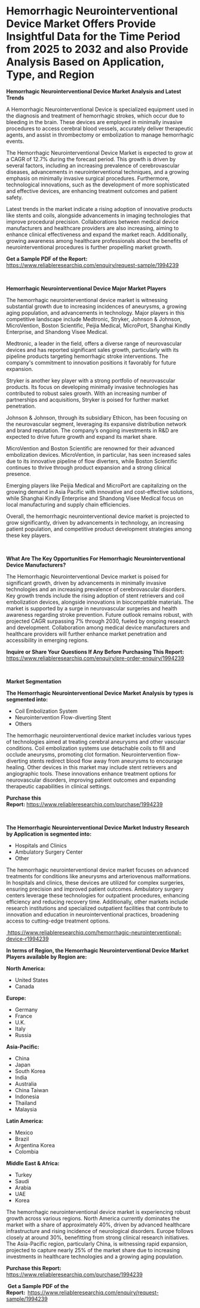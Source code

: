 <p><h1>Hemorrhagic Neurointerventional Device Market Offers Provide Insightful Data for the Time Period from 2025 to 2032 and also Provide Analysis Based on Application, Type, and Region</h1></p><p><strong>Hemorrhagic Neurointerventional Device Market Analysis and Latest Trends</strong></p>
<p><p>A Hemorrhagic Neurointerventional Device is specialized equipment used in the diagnosis and treatment of hemorrhagic strokes, which occur due to bleeding in the brain. These devices are employed in minimally invasive procedures to access cerebral blood vessels, accurately deliver therapeutic agents, and assist in thrombectomy or embolization to manage hemorrhagic events.</p><p>The Hemorrhagic Neurointerventional Device Market is expected to grow at a CAGR of 12.7% during the forecast period. This growth is driven by several factors, including an increasing prevalence of cerebrovascular diseases, advancements in neurointerventional techniques, and a growing emphasis on minimally invasive surgical procedures. Furthermore, technological innovations, such as the development of more sophisticated and effective devices, are enhancing treatment outcomes and patient safety.</p><p>Latest trends in the market indicate a rising adoption of innovative products like stents and coils, alongside advancements in imaging technologies that improve procedural precision. Collaborations between medical device manufacturers and healthcare providers are also increasing, aiming to enhance clinical effectiveness and expand the market reach. Additionally, growing awareness among healthcare professionals about the benefits of neurointerventional procedures is further propelling market growth.</p></p>
<p><strong>Get a Sample PDF of the Report:&nbsp;</strong> <a href="https://www.reliableresearchiq.com/enquiry/request-sample/1994239?utm_campaign=1876&utm_medium=2&utm_source=Github&utm_content=ia&utm_term=16042025&utm_id=hemorrhagic-neurointerventional-device">https://www.reliableresearchiq.com/enquiry/request-sample/1994239</a></p>
<p>&nbsp;</p>
<p><strong>Hemorrhagic Neurointerventional Device Major Market Players</strong></p>
<p><p>The hemorrhagic neurointerventional device market is witnessing substantial growth due to increasing incidences of aneurysms, a growing aging population, and advancements in technology. Major players in this competitive landscape include Medtronic, Stryker, Johnson & Johnson, MicroVention, Boston Scientific, Peijia Medical, MicroPort, Shanghai Kindly Enterprise, and Shandong Visee Medical.</p><p>Medtronic, a leader in the field, offers a diverse range of neurovascular devices and has reported significant sales growth, particularly with its pipeline products targeting hemorrhagic stroke interventions. The company's commitment to innovation positions it favorably for future expansion.</p><p>Stryker is another key player with a strong portfolio of neurovascular products. Its focus on developing minimally invasive technologies has contributed to robust sales growth. With an increasing number of partnerships and acquisitions, Stryker is poised for further market penetration.</p><p>Johnson & Johnson, through its subsidiary Ethicon, has been focusing on the neurovascular segment, leveraging its expansive distribution network and brand reputation. The company’s ongoing investments in R&D are expected to drive future growth and expand its market share.</p><p>MicroVention and Boston Scientific are renowned for their advanced embolization devices. MicroVention, in particular, has seen increased sales due to its innovative pipeline of flow diverters, while Boston Scientific continues to thrive through product expansion and a strong clinical presence.</p><p>Emerging players like Peijia Medical and MicroPort are capitalizing on the growing demand in Asia Pacific with innovative and cost-effective solutions, while Shanghai Kindly Enterprise and Shandong Visee Medical focus on local manufacturing and supply chain efficiencies.</p><p>Overall, the hemorrhagic neurointerventional device market is projected to grow significantly, driven by advancements in technology, an increasing patient population, and competitive product development strategies among these key players.</p></p>
<p>&nbsp;</p>
<p><strong>What Are The Key Opportunities For Hemorrhagic Neurointerventional Device Manufacturers?</strong></p>
<p><p>The Hemorrhagic Neurointerventional Device market is poised for significant growth, driven by advancements in minimally invasive technologies and an increasing prevalence of cerebrovascular disorders. Key growth trends include the rising adoption of stent retrievers and coil embolization devices, alongside innovations in biocompatible materials. The market is supported by a surge in neurovascular surgeries and health awareness regarding stroke prevention. Future outlook remains robust, with projected CAGR surpassing 7% through 2030, fueled by ongoing research and development. Collaboration among medical device manufacturers and healthcare providers will further enhance market penetration and accessibility in emerging regions.</p></p>
<p><strong>Inquire or Share Your Questions If Any Before Purchasing This Report:</strong> <a href="https://www.reliableresearchiq.com/enquiry/pre-order-enquiry/1994239?utm_campaign=1876&utm_medium=2&utm_source=Github&utm_content=ia&utm_term=16042025&utm_id=hemorrhagic-neurointerventional-device">https://www.reliableresearchiq.com/enquiry/pre-order-enquiry/1994239</a></p>
<p>&nbsp;</p>
<p><strong>Market Segmentation</strong></p>
<p><strong>The Hemorrhagic Neurointerventional Device Market Analysis by types is segmented into:</strong></p>
<p><ul><li>Coil Embolization System</li><li>Neurointervention Flow-diverting Stent</li><li>Others</li></ul></p>
<p><p>The hemorrhagic neurointerventional device market includes various types of technologies aimed at treating cerebral aneurysms and other vascular conditions. Coil embolization systems use detachable coils to fill and occlude aneurysms, promoting clot formation. Neurointervention flow-diverting stents redirect blood flow away from aneurysms to encourage healing. Other devices in this market may include stent retrievers and angiographic tools. These innovations enhance treatment options for neurovascular disorders, improving patient outcomes and expanding therapeutic capabilities in clinical settings.</p></p>
<p><strong>Purchase this Report:&nbsp;</strong><a href="https://www.reliableresearchiq.com/purchase/1994239?utm_campaign=1876&utm_medium=2&utm_source=Github&utm_content=ia&utm_term=16042025&utm_id=hemorrhagic-neurointerventional-device">https://www.reliableresearchiq.com/purchase/1994239</a></p>
<p>&nbsp;</p>
<p><strong>The Hemorrhagic Neurointerventional Device Market Industry Research by Application is segmented into:</strong></p>
<p><ul><li>Hospitals and Clinics</li><li>Ambulatory Surgery Center</li><li>Other</li></ul></p>
<p><p>The hemorrhagic neurointerventional device market focuses on advanced treatments for conditions like aneurysms and arteriovenous malformations. In hospitals and clinics, these devices are utilized for complex surgeries, ensuring precision and improved patient outcomes. Ambulatory surgery centers leverage these technologies for outpatient procedures, enhancing efficiency and reducing recovery time. Additionally, other markets include research institutions and specialized outpatient facilities that contribute to innovation and education in neurointerventional practices, broadening access to cutting-edge treatment options.</p></p>
<p><a href="https://www.reliableresearchiq.com/hemorrhagic-neurointerventional-device-r1994239?utm_campaign=1876&utm_medium=2&utm_source=Github&utm_content=ia&utm_term=16042025&utm_id=hemorrhagic-neurointerventional-device">&nbsp;https://www.reliableresearchiq.com/hemorrhagic-neurointerventional-device-r1994239</a></p>
<p><strong>In terms of Region, the Hemorrhagic Neurointerventional Device Market Players available by Region are:</strong></p>
<p>
    <p> <strong> North America: </strong>
        <ul>
            <li>United States</li>
            <li>Canada</li>
        </ul>
        </p> 
    <p> <strong> Europe: </strong>
        <ul>
            <li>Germany</li>
            <li>France</li>
            <li>U.K.</li>
            <li>Italy</li>
            <li>Russia</li>
        </ul>
        </p> 
    <p> <strong> Asia-Pacific: </strong>
        <ul>
            <li>China</li>
            <li>Japan</li>
            <li>South Korea</li>
            <li>India</li>
            <li>Australia</li>
            <li>China Taiwan</li>
            <li>Indonesia</li>
            <li>Thailand</li>
            <li>Malaysia</li>
        </ul>
        </p> 
    <p> <strong> Latin America: </strong>
        <ul>
            <li>Mexico</li>
            <li>Brazil</li>
            <li>Argentina Korea</li>
            <li>Colombia</li>
        </ul>
        </p> 
    <p> <strong> Middle East & Africa: </strong>
        <ul>
            <li>Turkey</li>
            <li>Saudi</li>
            <li>Arabia</li>
            <li>UAE</li>
            <li>Korea</li>
        </ul>
    </p>
    </p>
<p><p>The hemorrhagic neurointerventional device market is experiencing robust growth across various regions. North America currently dominates the market with a share of approximately 40%, driven by advanced healthcare infrastructure and rising incidence of neurological disorders. Europe follows closely at around 30%, benefitting from strong clinical research initiatives. The Asia-Pacific region, particularly China, is witnessing rapid expansion, projected to capture nearly 25% of the market share due to increasing investments in healthcare technologies and a growing aging population.</p></p>
<p><strong>Purchase this Report: </strong><a href="https://www.reliableresearchiq.com/purchase/1994239?utm_campaign=1876&utm_medium=2&utm_source=Github&utm_content=ia&utm_term=16042025&utm_id=hemorrhagic-neurointerventional-device">https://www.reliableresearchiq.com/purchase/1994239</a></p>
<p>&nbsp;<strong>Get a Sample PDF of the Report:&nbsp;&nbsp;</strong><a href="https://www.reliableresearchiq.com/enquiry/request-sample/1994239?utm_campaign=1876&utm_medium=2&utm_source=Github&utm_content=ia&utm_term=16042025&utm_id=hemorrhagic-neurointerventional-device">https://www.reliableresearchiq.com/enquiry/request-sample/1994239</a></p>
<p><strong></strong></p>
<p><p></p><p></p><p></p></p>